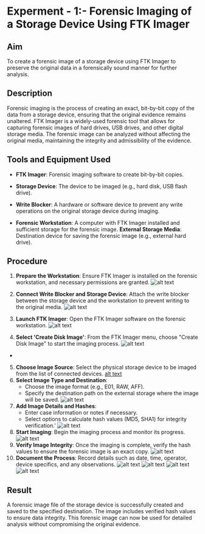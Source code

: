 
# Experment - 1:- Forensic Imaging of a Storage Device Using FTK Imager

## Aim
To create a forensic image of a storage device using FTK Imager to preserve the original data in a forensically sound manner for further analysis.

## Description
Forensic imaging is the process of creating an exact, bit-by-bit copy of the data from a storage device, ensuring that the original evidence remains unaltered. FTK Imager is a widely-used forensic tool that allows for capturing forensic images of hard drives, USB drives, and other digital storage media. The forensic image can be analyzed without affecting the original media, maintaining the integrity and admissibility of the evidence.

## Tools and Equipment Used
- **FTK Imager**: Forensic imaging software to create bit-by-bit copies.
- **Storage Device**: The device to be imaged (e.g., hard disk, USB flash drive).
- **Write Blocker**: A hardware or software device to prevent any write operations on the 
original storage device during imaging.

- **Forensic Workstation**: A computer with FTK Imager installed and sufficient storage for the forensic image.
 **External Storage Media**: Destination device for saving the forensic image (e.g., external hard drive).









## Procedure
1. **Prepare the Workstation**: Ensure FTK Imager is installed on the forensic workstation, and necessary permissions are granted.
![alt text](<Screen Shorts/Screenshot 2025-09-01 222934.png>)

2. **Connect Write Blocker and Storage Device**: Attach the write blocker between the storage device and the workstation to prevent writing to the original media.
![alt text](<Screen Shorts/Screenshot 2025-09-01 222958-1.png>)

3. **Launch FTK Imager**: Open the FTK Imager software on the forensic workstation.
![alt text](<Screen Shorts/Screenshot 2025-09-01 222958.png>)
4. **Select 'Create Disk Image'**: From the FTK Imager menu, choose "Create Disk Image" to start the imaging process.
![alt text](<Screen Shorts/Screenshot 2025-09-01 223014.png>)
-
5. **Choose Image Source**: Select the physical storage device to be imaged from the list of connected devices.
[alt text](<Screen Shorts/Screenshot 2025-09-01 223014-1.png>)
6. **Select Image Type and Destination**:
   - Choose the image format (e.g., E01, RAW, AFF).
   - Specify the destination path on the external storage where the image will be saved.
   ![alt text](<Screen Shorts/Screenshot 2025-09-01 223133.png>)
7. **Add Image Details and Hashes**:
   - Enter case information or notes if necessary.
   - Select options to calculate hash values (MD5, SHA1) for integrity verification.'
   ![alt text](<Screen Shorts/Screenshot 2025-09-01 223148.png>)
8. **Start Imaging**: Begin the imaging process and monitor its progress.
![alt text](<Screen Shorts/Screenshot 2025-09-01 223211-1.png>)
9. **Verify Image Integrity**: Once the imaging is complete, verify the hash values to ensure the forensic image is an exact copy.
![alt text](<Screen Shorts/Screenshot 2025-09-01 223226-1.png>)
10. **Document the Process**: Record details such as date, time, operator, device specifics, and any observations.
![alt text](<Screen Shorts/Screenshot 2025-09-01 223242.png>)
![alt text](<Screen Shorts/Screenshot 2025-09-01 223359.png>)
![alt text](<Screen Shorts/Screenshot 2025-09-01 223501.png>)
![alt text](<Screen Shorts/Screenshot 2025-09-01 224145-1.png>)

## Result
A forensic image file of the storage device is successfully created and saved to the specified destination. The image includes verified hash values to ensure data integrity. This forensic image can now be used for detailed analysis without compromising the original evidence.

